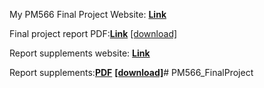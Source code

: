 My PM566 Final Project Website: [**Link**](https://yating-zeng.github.io/PM566_FinalProject/Final_Project.html)

Final project report PDF:[**Link**](https://github.com/yating-zeng/PM566_FinalProject/blob/main/Report.pdf)       [[download]](https://github.com/yating-zeng/PM566_FinalProject/raw/main/Report.pdf)

Report supplements website: [**Link**](https://yating-zeng.github.io/PM566_FinalProject/Final_Project_Supplements.html)

Report supplements:[**PDF**](https://github.com/yating-zeng/PM566_FinalProject/blob/main/Supplements.pdf) [**[download]**](https://github.com/yating-zeng/PM566_FinalProject/raw/main/Supplements.pdf)# PM566_FinalProject
